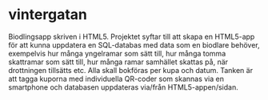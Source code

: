 vintergatan
===========

Biodlingsapp skriven i HTML5. Projektet syftar till att skapa en HTML5-app för att kunna uppdatera en SQL-databas med data som en biodlare behöver, exempelvis hur många yngelramar som sätt till, hur många tomma skattramar som sätt till, hur många ramar samhället skattas på, när drottningen tillsätts etc. Alla skall bokföras per kupa och datum. Tanken är att tagga kuporna med individuella QR-coder som skannas via en smartphone och databasen uppdateras via/från HTML5-appen/sidan.